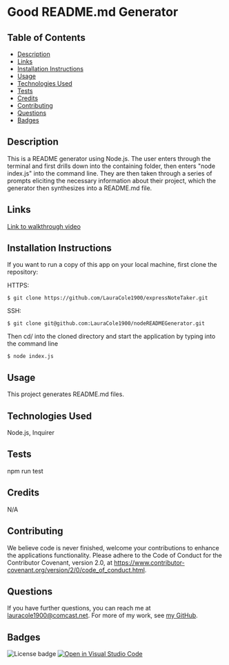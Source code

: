 # Good README.md Generator

## Table of Contents

* [Description](#description)
* [Links](#links)
* [Installation Instructions](#installation-instructions)
* [Usage](#usage)
* [Technologies Used](#technologies-used)
* [Tests](#tests)
* [Credits](#credits)
* [Contributing](#contributing)
* [Questions](#questions)
* [Badges](#badges)

## Description

This is a README generator using Node.js. The user enters through the terminal and first drills down into the containing folder, then enters "node index.js" into the command line. They are then taken through a series of prompts eliciting the necessary information about their project, which the generator then synthesizes into a README.md file.

## Links

[Link to walkthrough video](https://drive.google.com/file/d/1jXcjlIjijSWIJh8DP3Gx3CC52V9RL2UR/view)

## Installation Instructions

If you want to run a copy of this app on your local machine, first clone the repository:

HTTPS:
```
$ git clone https://github.com/LauraCole1900/expressNoteTaker.git
```

SSH:
```
$ git clone git@github.com:LauraCole1900/nodeREADMEGenerator.git
```

Then cd/ into the cloned directory and start the application by typing into the command line
```
$ node index.js
```

## Usage

This project generates README.md files.

## Technologies Used

Node.js, Inquirer

## Tests

npm run test

## Credits

N/A

## Contributing

We believe code is never finished, welcome your contributions to enhance the applications functionality. Please adhere to the Code of Conduct for the Contributor Covenant, version 2.0, at https://www.contributor-covenant.org/version/2/0/code_of_conduct.html.

## Questions

If you have further questions, you can reach me at lauracole1900@comcast.net. For more of my work, see [my GitHub](https://github.com/LauraCole1900).

## Badges

![License badge](https://img.shields.io/badge/license-MIT-brightgreen) [![Open in Visual Studio Code](https://open.vscode.dev/badges/open-in-vscode.svg)](https://open.vscode.dev/LauraCole1900/nodeREADMEGenerator)
